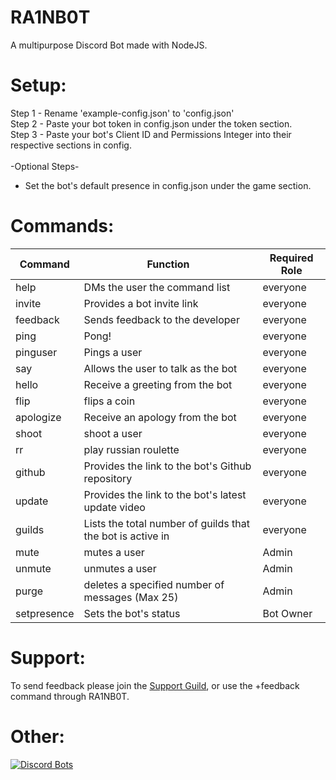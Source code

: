 # RA1NB0T
A multipurpose Discord Bot made with NodeJS.

# Setup:

Step 1 - Rename 'example-config.json' to 'config.json'  <br /> 
Step 2 - Paste your bot token in config.json under the token section.<br /> 
Step 3 - Paste your bot's Client ID and Permissions Integer into their respective sections in config.<br /> 
<br /> 
-Optional Steps-<br /> 
* Set the bot's default presence in config.json under the game section.

# Commands:
| Command    | Function                                          				           | Required Role |
|------------|---------------------------------------------------------------------|---------------|
| help       | DMs the user the command list              				                 | everyone      |
| invite     | Provides a bot invite link                 				                 | everyone      |
| feedback   | Sends feedback to the developer           				                   | everyone      |
| ping       | Pong!                                              	        			 | everyone      |
| pinguser   | Pings a user                                       	        			 | everyone      |
| say        | Allows the user to talk as the bot           				               | everyone      |
| hello      | Receive a greeting from the bot                    		        		 | everyone      |
| flip       | flips a coin                                  				               | everyone      |
| apologize  | Receive an apology from the bot             				                 | everyone      |
| shoot      | shoot a user                                      		        		   | everyone      |
| rr         | play russian roulette                             			        	   | everyone      |
| github     | Provides the link to the bot's Github repository  			        	   | everyone      |
| update     | Provides the link to the bot's latest update video 			        	 | everyone      |
| guilds     | Lists the total number of guilds that the bot is active in          | everyone      |
| mute       | mutes a user                                      			             | Admin         |
| unmute     | unmutes a user                                    			        	   | Admin         |
| purge      | deletes a specified number of messages (Max 25)   			        	   | Admin         |
| setpresence| Sets the bot's status                            			        	   | Bot Owner     |
# Support:
To send feedback please join the [Support Guild](https://discord.gg/tgvNDWr), or use the +feedback command through RA1NB0T.

# Other:
[![Discord Bots](https://discordbots.org/api/widget/464823337860988938.svg)](https://discordbots.org/bot/464823337860988938)
